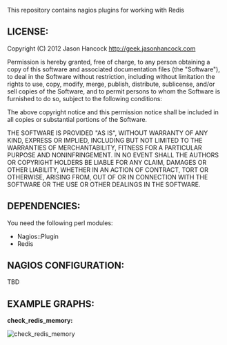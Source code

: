This repository contains nagios plugins for working with Redis 

LICENSE:
--------
Copyright (C) 2012 Jason Hancock http://geek.jasonhancock.com

Permission is hereby granted, free of charge, to any person obtaining a copy
of this software and associated documentation files (the "Software"), to deal
in the Software without restriction, including without limitation the rights
to use, copy, modify, merge, publish, distribute, sublicense, and/or sell
copies of the Software, and to permit persons to whom the Software is furnished
to do so, subject to the following conditions:

The above copyright notice and this permission notice shall be included in all
copies or substantial portions of the Software.

THE SOFTWARE IS PROVIDED "AS IS", WITHOUT WARRANTY OF ANY KIND, EXPRESS OR
IMPLIED, INCLUDING BUT NOT LIMITED TO THE WARRANTIES OF MERCHANTABILITY,
FITNESS FOR A PARTICULAR PURPOSE AND NONINFRINGEMENT. IN NO EVENT SHALL THE
AUTHORS OR COPYRIGHT HOLDERS BE LIABLE FOR ANY CLAIM, DAMAGES OR OTHER
LIABILITY, WHETHER IN AN ACTION OF CONTRACT, TORT OR OTHERWISE, ARISING FROM,
OUT OF OR IN CONNECTION WITH THE SOFTWARE OR THE USE OR OTHER DEALINGS IN
THE SOFTWARE.

DEPENDENCIES:
-------------
You need the following perl modules:

 * Nagios::Plugin
 * Redis

NAGIOS CONFIGURATION:
---------------------
TBD

EXAMPLE GRAPHS:
---------------
**check_redis_memory:**

![check_redis_memory](https://github.com/jasonhancock/nagios-redis/raw/master/example-images/check_redis_memory.png)

